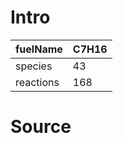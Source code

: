 # Intro
| fuelName      | C7H16 |
| --------------------          | ------------------------------------------------- |
| species       | 43       |
| reactions     | 168       |


# Source

